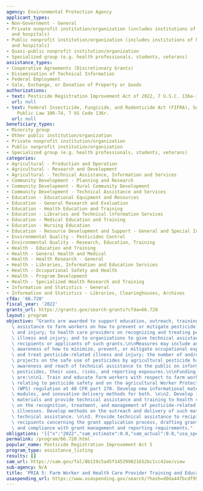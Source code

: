 ```yaml
---
agency: Environmental Protection Agency
applicant_types:
- Non-Government - General
- Private nonprofit institution/organization (includes institutions of higher education
  and hospitals)
- Public nonprofit institution/organization (includes institutions of higher education
  and hospitals)
- Quasi-public nonprofit institution/organization
- Specialized group (e.g. health professionals, students, veterans)
assistance_types:
- Cooperative Agreements (Discretionary Grants)
- Dissemination of Technical Information
- Federal Employment
- Sale, Exchange, or Donation of Property or Goods
authorizations:
- text: Pesticide Registration Improvement Act of 2022, 7 U.S.C. 136a-1(i).
  url: null
- text: Federal Insecticide, Fungicide, and Rodenticide Act (FIFRA), Section 20(a),
    Public Law 106-74, 7 US Code 136r.
  url: null
beneficiary_types:
- Minority group
- Other public institution/organization
- Private nonprofit institution/organization
- Public nonprofit institution/organization
- Specialized group (e.g. health professionals, students, veterans)
categories:
- Agricultural - Production and Operation
- Agricultural - Research and Development
- Agricultural - Technical Assistance, Information and Services
- Community Development - Planning and Research
- Community Development - Rural Community Development
- Community Development - Technical Assistance and Services
- Education - Educational Equipment and Resources
- Education - General Research and Evaluation
- Education - Health Education and Training
- Education - Libraries and Technical lnformation Services
- Education - Medical Education and Training
- Education - Nursing Education
- Education - Resource Development and Support - General and Special Interest Organizations
- Environmental Quality - Pesticides Control
- Environmental Quality - Research, Education, Training
- Health - Education and Training
- Health - General Health and Medical
- Health - Health Research - General
- Health - Libraries, Information and Education Services
- Health - Occupational Safety and Health
- Health - Program Development
- Health - Specialized Health Research and Training
- Information and Statistics - General
- Information and Statistics - Libraries, Clearinghouses, Archives
cfda: '66.720'
fiscal_year: '2022'
grants_url: https://grants.gov/search-grants?cfda=66.720
layout: program
objective: "Grants are awarded to support education, outreach, training, and technical\
  \ assistance to farm workers on how to prevent or mitigate pesticide-related illness\
  \ and injury; to health care providers on recognizing and treating pesticide-related\
  \ illness and injury; and to organizations to give technical assistance to grant\
  \ recipients or applicants of such grants.\n\nMeasures may include an increase in\
  \ awareness of how to minimize, prevent, or mitigate occupational exposure to pesticides,\
  \ and treat pesticide-related illness and injury; the number of and/or reach of\
  \ projects on the safe use of pesticides by agricultural pesticide handlers; and\
  \ awareness and reach of technical assistance to the public on information about\
  \ pesticides, their uses, risks, and reporting exposures.\n\nFunding priorities\
  \ are:\n\n1. Train and educate farm workers with respect to farm workers' rights\
  \ relating to pesticide safety and on the agricultural Worker Protection Standard\
  \ (WPS) regulation at 40 CFR part 170. Develop new informational materials, training\
  \ modules, and innovative delivery methods for both. \n\n2. Develop informational\
  \ materials and provide technical assistance and training to health care providers\
  \ on the recognition, treatment, and management of pesticide-related injuries and\
  \ illnesses. Develop methods on the outreach and delivery of such materials and\
  \ technical assistance. \n\n3. Provide technical assistance to recipients and potential\
  \ recipients concerning the grant application process, drafting grant applications\
  \ and compliance with grant management and reporting requirements."
obligations: '[{"x":"2022","sam_estimate":0.0,"sam_actual":0.0,"usa_spending_actual":0.0},{"x":"2023","sam_estimate":1000000.0,"sam_actual":0.0,"usa_spending_actual":0.0},{"x":"2024","sam_estimate":2350000.0,"sam_actual":0.0,"usa_spending_actual":0.0}]'
permalink: /program/66.720.html
popular_name: Pesticide Registration Improvement Act 5
program_type: assistance_listing
results: []
sam_url: https://sam.gov/fal/8b119c5a45f145399821652bc1cc42ee/view
sub-agency: N/A
title: 'PRIA 5: Farm Worker and Health Care Provider Training and Education Grants'
usaspending_url: https://www.usaspending.gov/search/?hash=d0da44fbcdf9523e546e2add2b6580a0
---
```

